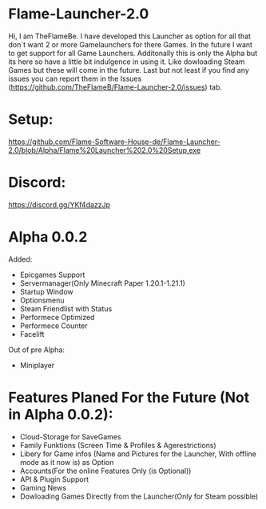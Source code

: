 # Flame-Launcher-2.0
Hi,
I am TheFlameBe.
I have developed this Launcher as option for all that don´t want 2 or more Gamelaunchers for there Games. In the future I want to get support for all Game Launchers. Additonally this is only the Alpha but its here so have a little bit indulgence in using it. Like dowloading Steam Games but these will come in the future. Last but not least if you find any issues you can report them in the Issues (https://github.com/TheFlameB/Flame-Launcher-2.0/issues) tab.


# Setup:
https://github.com/Flame-Software-House-de/Flame-Launcher-2.0/blob/Alpha/Flame%20Launcher%202.0%20Setup.exe

# Discord:
https://discord.gg/YKf4dazzJp

# Alpha 0.0.2
Added:
+ Epicgames Support
+ Servermanager(Only Minecraft Paper 1.20.1-1.21.1)
+ Startup Window
+ Optionsmenu
+ Steam Friendlist with Status
+ Performece Optimized
+ Performece Counter
+ Facelift

Out of pre Alpha:
+ Miniplayer

# Features Planed For the Future (Not in Alpha 0.0.2):

- Cloud-Storage for SaveGames
- Family Funktions (Screen Time & Profiles & Agerestrictions)
- Libery for Game infos (Name and Pictures for the Launcher, With offline mode as it now is) as Option
- Accounts(For the online Features Only (is Optional))
- API & Plugin Support
- Gaming News
- Dowloading Games Directly from the Launcher(Only for Steam possible)
